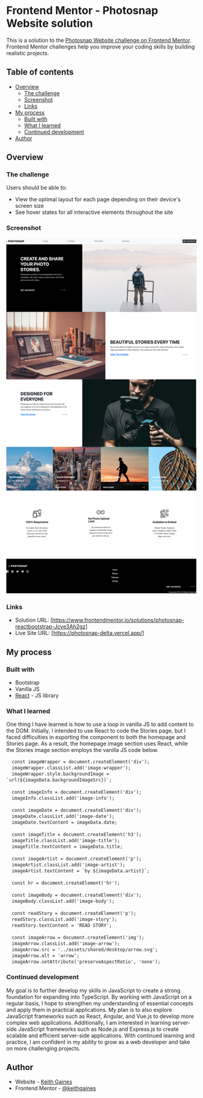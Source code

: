 # Frontend Mentor - Photosnap Website solution

This is a solution to the [Photosnap Website challenge on Frontend Mentor](https://www.frontendmentor.io/challenges/photosnap-multipage-website-nMDSrNmNW). Frontend Mentor challenges help you improve your coding skills by building realistic projects. 

## Table of contents

- [Overview](#overview)
  - [The challenge](#the-challenge)
  - [Screenshot](#screenshot)
  - [Links](#links)
- [My process](#my-process)
  - [Built with](#built-with)
  - [What I learned](#what-i-learned)
  - [Continued development](#continued-development)
- [Author](#author)

## Overview

### The challenge

Users should be able to:

- View the optimal layout for each page depending on their device's screen size
- See hover states for all interactive elements throughout the site

### Screenshot

![](./screenshot.png)

### Links

- Solution URL: [https://www.frontendmentor.io/solutions/photosnap-reactbootstrap-Jcve3Ah2gz]
- Live Site URL: [https://photosnap-delta.vercel.app/]

## My process

### Built with

- Bootstrap
- Vanilla JS
- [React](https://reactjs.org/) - JS library

### What I learned

One thing I have learned is how to use a loop in vanilla JS to add content to the DOM. Initially, I intended to use React to code the Stories page, but I faced difficulties in exporting the component to both the homepage and Stories page. As a result, the homepage image section uses React, while the Stories image section employs the vanilla JS code below.

```imageData.forEach(imageData => {
  const imageWrapper = document.createElement('div');
  imageWrapper.classList.add('image-wrapper');
  imageWrapper.style.backgroundImage = `url(${imageData.backgroundImageSrc})`;

  const imageInfo = document.createElement('div');
  imageInfo.classList.add('image-info');

  const imageDate = document.createElement('div');
  imageDate.classList.add('image-date');
  imageDate.textContent = imageData.date;

  const imageTitle = document.createElement('h3');
  imageTitle.classList.add('image-title');
  imageTitle.textContent = imageData.title;

  const imageArtist = document.createElement('p');
  imageArtist.classList.add('image-artist');
  imageArtist.textContent = `by ${imageData.artist}`;

  const hr = document.createElement('hr');

  const imageBody = document.createElement('div');
  imageBody.classList.add('image-body');

  const readStory = document.createElement('p');
  readStory.classList.add('image-story');
  readStory.textContent = 'READ STORY';

  const imageArrow = document.createElement('img');
  imageArrow.classList.add('image-arrow');
  imageArrow.src = '../assets/shared/desktop/arrow.svg';
  imageArrow.alt = 'arrow';
  imageArrow.setAttribute('preserveAspectRatio', 'none');
```

### Continued development

My goal is to further develop my skills in JavaScript to create a strong foundation for expanding into TypeScript. By working with JavaScript on a regular basis, I hope to strengthen my understanding of essential concepts and apply them in practical applications. My plan is to also explore JavaScript frameworks such as React, Angular, and Vue.js to develop more complex web applications. Additionally, I am interested in learning server-side JavaScript frameworks such as Node.js and Express.js to create scalable and efficient server-side applications. With continued learning and practice, I am confident in my ability to grow as a web developer and take on more challenging projects.
## Author

- Website - [Keith Gaines](https://keithgaines.github.io)
- Frontend Mentor - [@keithgaines](https://www.frontendmentor.io/profile/keithgaines)

